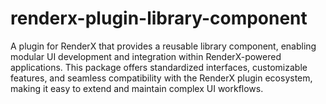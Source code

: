 # renderx-plugin-library-component
A plugin for RenderX that provides a reusable library component, enabling modular UI development and integration within RenderX-powered applications. This package offers standardized interfaces, customizable features, and seamless compatibility with the RenderX plugin ecosystem, making it easy to extend and maintain complex UI workflows.
